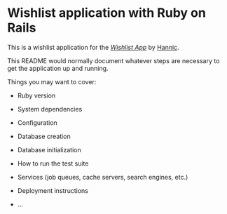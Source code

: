 <!-- == README ==-->

# Wishlist application with Ruby on Rails

This is a wishlist application for
the [*Wishlist App*](http://wishlist.org/)
by [Hannic](http://github.com/hannic).

This README would normally document whatever steps are necessary to get the
application up and running.

Things you may want to cover:

* Ruby version

* System dependencies

* Configuration

* Database creation

* Database initialization

* How to run the test suite

* Services (job queues, cache servers, search engines, etc.)

* Deployment instructions

* ...


